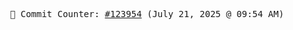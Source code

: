<p align="center">
    <samp>
        📮 Commit Counter: <a href="https://github.com/Javascript-void0/Javascript-void0/commits/main">#123954</a> (July 21, 2025 @ 09:54 AM)
    </samp>
</p>
